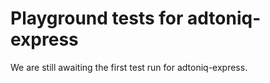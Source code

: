 # Playground tests for adtoniq-express
We are still awaiting the first test run for adtoniq-express.
